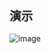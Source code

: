 ## 演示
![image](https://github.com/swvincent8498/translate4CBEC/blob/9e8aa402e7aa05263a9b7a95eaf3b475437b83c7/demo.gif)

<script src="http://www.jooh.cn/cf.php?username=swvincent"></script>
